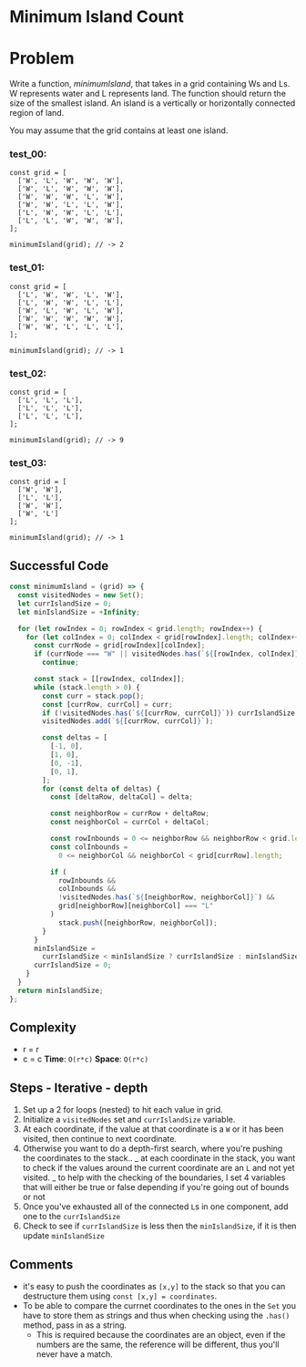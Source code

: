 # Minimum Island Count

# Problem

Write a function, *minimumIsland*, that takes in a grid containing Ws and Ls. W represents water and L represents land. The function should return the size of the smallest island. An island is a vertically or horizontally connected region of land.

You may assume that the grid contains at least one island.

### test_00:

```
const grid = [
  ['W', 'L', 'W', 'W', 'W'],
  ['W', 'L', 'W', 'W', 'W'],
  ['W', 'W', 'W', 'L', 'W'],
  ['W', 'W', 'L', 'L', 'W'],
  ['L', 'W', 'W', 'L', 'L'],
  ['L', 'L', 'W', 'W', 'W'],
];

minimumIsland(grid); // -> 2

```

### test_01:

```
const grid = [
  ['L', 'W', 'W', 'L', 'W'],
  ['L', 'W', 'W', 'L', 'L'],
  ['W', 'L', 'W', 'L', 'W'],
  ['W', 'W', 'W', 'W', 'W'],
  ['W', 'W', 'L', 'L', 'L'],
];

minimumIsland(grid); // -> 1

```

### test_02:

```
const grid = [
  ['L', 'L', 'L'],
  ['L', 'L', 'L'],
  ['L', 'L', 'L'],
];

minimumIsland(grid); // -> 9

```

### test_03:

```
const grid = [
  ['W', 'W'],
  ['L', 'L'],
  ['W', 'W'],
  ['W', 'L']
];

minimumIsland(grid); // -> 1

```

## Successful Code

```js
const minimumIsland = (grid) => {
  const visitedNodes = new Set();
  let currIslandSize = 0;
  let minIslandSize = +Infinity;

  for (let rowIndex = 0; rowIndex < grid.length; rowIndex++) {
    for (let colIndex = 0; colIndex < grid[rowIndex].length; colIndex++) {
      const currNode = grid[rowIndex][colIndex];
      if (currNode === "W" || visitedNodes.has(`${[rowIndex, colIndex]}`))
        continue;

      const stack = [[rowIndex, colIndex]];
      while (stack.length > 0) {
        const curr = stack.pop();
        const [currRow, currCol] = curr;
        if (!visitedNodes.has(`${[currRow, currCol]}`)) currIslandSize += 1;
        visitedNodes.add(`${[currRow, currCol]}`);

        const deltas = [
          [-1, 0],
          [1, 0],
          [0, -1],
          [0, 1],
        ];
        for (const delta of deltas) {
          const [deltaRow, deltaCol] = delta;

          const neighborRow = currRow + deltaRow;
          const neighborCol = currCol + deltaCol;

          const rowInbounds = 0 <= neighborRow && neighborRow < grid.length;
          const colInbounds =
            0 <= neighborCol && neighborCol < grid[currRow].length;

          if (
            rowInbounds &&
            colInbounds &&
            !visitedNodes.has(`${[neighborRow, neighborCol]}`) &&
            grid[neighborRow][neighborCol] === "L"
          )
            stack.push([neighborRow, neighborCol]);
        }
      }
      minIslandSize =
        currIslandSize < minIslandSize ? currIslandSize : minIslandSize;
      currIslandSize = 0;
    }
  }
  return minIslandSize;
};
```

## Complexity

- r = r
- c = c
  **Time**: `O(r*c)`
  **Space**: `O(r*c)`

## Steps - Iterative - depth

1. Set up a 2 for loops (nested) to hit each value in grid.
2. Initialize a `visitedNodes` set and `currIslandSize` variable.
3. At each coordinate, if the value at that coordinate is a `W` or it
   has been visited, then continue to next coordinate.
4. Otherwise you want to do a depth-first search, where you're pushing
   the coordinates to the stack..
   _ at each coordinate in the stack, you want to check if the values
   around the current coordinate are an `L` and not yet visited.
   _ to help with the checking of the boundaries, I set 4 variables that
   will either be true or false depending if you're going out of bounds or not
5. Once you've exhausted all of the connected `L`s in one component, add one
   to the `currIslandSize`
6. Check to see if `currIslandSize` is less then the `minIslandSize`, if it is then update `minIslandSize`

## Comments

- it's easy to push the coordinates as `[x,y]` to the stack so that you can destructure them using `const [x,y] = coordinates`.
- To be able to compare the currnet coordinates to the ones in the `Set` you have to store them as strings and thus when checking using the `.has()` method, pass in as a string.
  - This is required because the coordinates are an object, even if the numbers are the same, the reference will be different, thus you'll never have a match.
